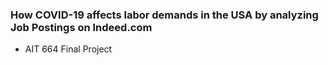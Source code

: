 ### How COVID-19 affects labor demands in the USA by analyzing Job Postings on Indeed.com
* AIT 664 Final Project